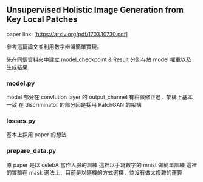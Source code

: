 ## Unsupervised Holistic Image Generation from Key Local Patches
paper link: [https://arxiv.org/pdf/1703.10730.pdf]

參考這篇論文並利用數字辨識簡單實現。

先在同個資料夾中建立 model_checkpoint & Result
分別存放 model 權重以及 生成結果

### model.py 
model 部分在 convlution layer 的 output_channel 有稍微修正過，架構上基本一致
在 discriminator 的部分因是採用 PatchGAN 的架構

### losses.py 
基本上採用 paper 的想法

### prepare_data.py 
原 paper 是以 celebA 當作人臉的訓練
這裡以手寫數字的 mnist 做簡單訓練
這裡的實驗在 mask 選法上，目前是以隨機的方式選擇，並沒有做太複雜的運算
